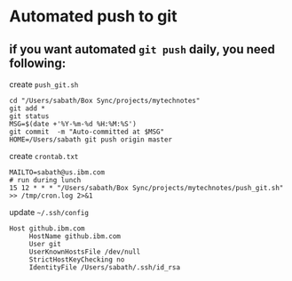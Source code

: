 # Automated push to git

## if you want automated `git push` daily, you need following:

create `push_git.sh`
```
cd "/Users/sabath/Box Sync/projects/mytechnotes"
git add *
git status
MSG=$(date +'%Y-%m-%d %H:%M:%S')
git commit  -m "Auto-committed at $MSG"
HOME=/Users/sabath git push origin master
```
create `crontab.txt`
```
MAILTO=sabath@us.ibm.com
# run during lunch
15 12 * * * "/Users/sabath/Box Sync/projects/mytechnotes/push_git.sh" >> /tmp/cron.log 2>&1
```

update `~/.ssh/config`

```
Host github.ibm.com
     HostName github.ibm.com
     User git
     UserKnownHostsFile /dev/null
     StrictHostKeyChecking no
     IdentityFile /Users/sabath/.ssh/id_rsa
```
